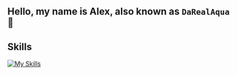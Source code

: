 ## Hello, my name is Alex, also known as ``DaRealAqua``👋 

## Skills
  [![My Skills](https://skillicons.dev/icons?i=php)](https://skillicons.dev)

